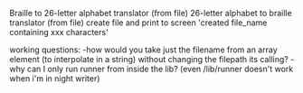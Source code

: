 Braille to 26-letter alphabet translator (from file)
26-letter alphabet to braille translator (from file)
create file and print to screen 'created file_name containing xxx characters'

working questions:
-how would you take just the filename from an array element (to interpolate in a string)
 without changing the filepath its calling?
-why can I only run runner from inside the lib?
(even /lib/runner doesn't work when i'm in night writer)
